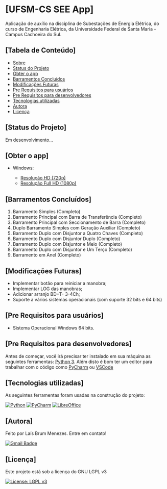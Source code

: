 # [UFSM-CS SEE App]<a name="UFSM-CS_SEE_App">

Aplicação de auxílio na disciplina de Subestações de Energia Elétrica, do curso de Engenharia Elétrica, da Universidade Federal de Santa Maria - Campus Cachoeira do Sul.


## [Tabela de Conteúdo]<a name="tabela-de-conteudo">
<!--ts-->
   * [Sobre](https://github.com/laisbrme/UFSM-CS_SEE_App/blob/main/README.md#UFSM-CS_SEE_App)
   * [Status do Projeto](https://github.com/laisbrme/UFSM-CS_SEE_App/blob/main/README.md#status-do-projeto)
   * [Obter o app](https://github.com/laisbrme/UFSM-CS_SEE_App/blob/main/README.md#obterApp)
   * [Barramentos Concluídos](https://github.com/laisbrme/UFSM-CS_SEE_App/blob/main/README.md#barramentos-concluidos)
   * [Modificações Futuras](https://github.com/laisbrme/UFSM-CS_SEE_App/blob/main/README.md#modificacoes-futuras)
   * [Pre Requisitos para usuários](https://github.com/laisbrme/UFSM-CS_SEE_App/blob/main/README.md#pre-requisitos-para-usuario)
   * [Pre Requisitos para desenvolvedores](https://github.com/laisbrme/UFSM-CS_SEE_App/blob/main/README.md#pre-requisitos-para-desenvolvedores)
   * [Tecnologias utilizadas](https://github.com/laisbrme/UFSM-CS_SEE_App/blob/main/README.md#tecnologias-utilizadas)
   * [Autora](https://github.com/laisbrme/UFSM-CS_SEE_App/blob/main/README.md#autora)
   * [Licença](https://github.com/laisbrme/UFSM-CS_SEE_App/blob/main/README.md#licenca)
<!--te-->


## [Status do Projeto]<a name="status-do-projeto">
Em desenvolvimento...


## [Obter o app]<a name="obterApp">
- Windows: 

  - [Resolução HD (720p)](https://github.com/laisbrme/UFSM-CS_SEE_App/releases/download/UFSM_SEE_app_720p.rar) 
  - [Resolução Full HD (1080p)](https://github.com/laisbrme/UFSM-CS_SEE_App/releases/download/UFSM_SEE_app_1080p.rar)


## [Barramentos Concluídos]<a name="barramentos-concluidos">
1. Barramento Simples (Completo)
2. Barramento Principal com Barra de Transferência (Completo)
3. Barramento Principal com Seccionamento de Barra (Completo)
4. Duplo Barramento Simples com Geração Auxiliar (Completo)
5. Barramento Duplo com Disjuntor a Quatro Chaves (Completo)
6. Barramento Duplo com Disjuntor Duplo (Completo)
7. Barramento Duplo com Disjuntor e Meio (Completo)
8. Barramento Duplo com Disjuntor e Um Terço (Completo)
9. Barramento em Anel (Completo)


## [Modificações Futuras]<a name="modificacoes-futuras">
- Implementar botão para reiniciar a manobra;
- Implementar LOG das manobras;
- Adicionar arranjo BD+T- 3-4Ch;
- Suporte a vários sistemas operacionais (com suporte 32 bits e 64 bits)


## [Pre Requisitos para usuários]<a name="pre-requisitos-para-usuario)">
- Sistema Operacional Windows 64 bits.


## [Pre Requisitos para desenvolvedores]<a name="pre-requisitos-para-desenvolvedores">
Antes de começar, você irá precisar ter instalado em sua máquina as seguintes ferramentas:
[Python 3](https://www.python.org/). 
Além disto é bom ter um editor para trabalhar com o código como [PyCharm](https://www.jetbrains.com/pt-br/pycharm/) ou [VSCode](https://code.visualstudio.com/)


## [Tecnologias utilizadas]<a name="tecnologias-utilizadas">

As seguintes ferramentas foram usadas na construção do projeto:

[![Python](https://img.shields.io/badge/python-3670A0?style=for-the-badge&logo=python&logoColor=ffdd54)](https://www.jetbrains.com/pt-br/pycharm/)
[![PyCharm](https://img.shields.io/badge/pycharm-143?style=for-the-badge&logo=pycharm&logoColor=black&color=black&labelColor=green)](https://www.python.org/)
[![LibreOffice](https://img.shields.io/badge/LibreOffice-%2318A303?style=for-the-badge&logo=LibreOffice&logoColor=white)](https://pt-br.libreoffice.org/)

## [Autora]<a name="autora">

Feito por Laís Brum Menezes. Entre em contato!

[![Gmail Badge](https://img.shields.io/badge/-lais.brum@acad.ufsm.br-c14438?style=flat-square&logo=Gmail&logoColor=white&link=mailto:lais.brum@acad.ufsm.br)](mailto:lais.brum@acad.ufsm.br)

## [Licença]<a name="licenca">
Este projeto está sob a licença do GNU LGPL v3

[![License: LGPL v3](https://img.shields.io/badge/License-LGPL%20v3-blue.svg)](https://github.com/laisbrme/UFSM-CS_SEE_App/blob/5e58c8014d30dfc414e16a3f3cf55f8472f37b0e/LICENSE) 
